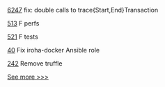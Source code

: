 
[6247](https://github.com/hyperledger/besu/pull/6247) fix: double calls to trace{Start,End}Transaction

[513](https://github.com/hyperledger-labs/fabric-smart-client/pull/513) F perfs

[521](https://github.com/hyperledger-labs/fabric-token-sdk/pull/521) F tests

[40](https://github.com/hyperledger/iroha-deploy/pull/40) Fix iroha-docker Ansible role

[242](https://github.com/hyperledger-labs/yui-ibc-solidity/pull/242) Remove truffle


[See more >>>](https://start-here.hyperledger.org/pull-requests)
